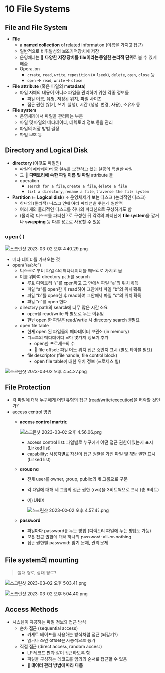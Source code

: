 # 10 File Systems

## File and File System

- **File**
    - a **named collection** of related information (이름을 가지고 접근)
    - 일반적으로 비휘발성의 보조기억장치에 저장
    - 운영체제는 📌 **다양한 저장 장치를 file이라는 동일한 논리적 단위**로 볼 수 있게 해줌
    - Operation
        - `create`, `read`, `write`, `reposition` (= `lseek`), `delete`, `open`, `close` 등
        - `open` → `read`, `write` → `close`
- **File attribute** (혹은 파일의 **metadata**)
    - 파일 자체의 내용이 아니라 파일을 관리하기 위한 각종 정보들
        - 파일 이름, 유형, 저장된 위치, 파일 사이즈
        - 접근 권한 (읽기, 쓰기, 실행), 시간 (생성, 변경, 사용), 소유자 등
- **File system**
    - 운영체제에서 파일을 관리하는 부분
    - 파일 및 파일의 메타데이터, 데렉토리 정보 등을 관리
    - 파일의 저장 방법 결정
    - 파일 보호 등

## Directory and Logical Disk

- **directory** (이것도 파일임)
    - 파일의 메타데이터 중 일부를 보관하고 있는 일종의 특별한 파일
    - 그 📌 **디렉토리에 속한 파일 이름 및 파일** attribute 들
    - operation
        - `search for a file`, `create a file`, `delete a file`
        - `list a directory`, `rename a file`, `traverse the file system`
- **Partition** (= **Logical disk**) ⇒ 운영체제가 보는 디스크 (논리적인 디스크)
    - 하나의 (물리적) 디스크 안에 여러 파티션을 두는게 일반적
    - 여러 개의 물리적인 디스크를 하나의 파티션으로 구성하기도 함
    - (물리적) 디스크를 파티션으로 구성한 뒤 각각의 파티션에 **file system**을 깔거나 **swapping** 등 다른 용도로 사용할 수 있음

## `open()`

![스크린샷 2023-03-02 오후 4.40.29.png](src/%25E1%2584%2589%25E1%2585%25B3%25E1%2584%258F%25E1%2585%25B3%25E1%2584%2585%25E1%2585%25B5%25E1%2586%25AB%25E1%2584%2589%25E1%2585%25A3%25E1%2586%25BA_2023-03-02_%25E1%2584%258B%25E1%2585%25A9%25E1%2584%2592%25E1%2585%25AE_4.40.29.png)

- 메타 데이터를 가져오는 것
- open(”/a/b/c”)
    - 디스크로 부터 파일 c의 메타데이터를 메모리로 가지고 옴
    - 이를 위하여 directory path를 search
        - 루트 디렉토리 “/”를 open하고 그 안에서 파일 “a”의 위치 획득
        - 파일 “a”를 open한 후 read하여 그안에서 파일 “b”의 위치 획득
        - 파일 “b”를 open한 후 read하여 그안에서 파일 “c”의 위치 획득
        - 파일 “c”를 open 한다
    - directory path의 search에 너무 많은 시간 소요
        - open을 read/write 와 별도로 두는 이유임
        - 한번 open 한 파일은 read/wrtie 시 directory search 불필요
    - open file table
        - 현재 open 된 파일들의 메타데이터 보관소 (in memory)
        - 디스크의 메타데이터 보다 몇가지 정보가 추가
            - open한 프로세스의 수
            - 📌 file offset: 파일 어느 위치 접근 중인지 표시 (별도 테이블 필요)
        - file descriptor (file handle, file control block)
            - open file table에 대한 위치 정보 (프로세스 별)

![스크린샷 2023-03-02 오후 4.54.27.png](src/%25E1%2584%2589%25E1%2585%25B3%25E1%2584%258F%25E1%2585%25B3%25E1%2584%2585%25E1%2585%25B5%25E1%2586%25AB%25E1%2584%2589%25E1%2585%25A3%25E1%2586%25BA_2023-03-02_%25E1%2584%258B%25E1%2585%25A9%25E1%2584%2592%25E1%2585%25AE_4.54.27.png)

## File Protection

- 각 파일에 대해 누구에게 어떤 유형의 접근 (read/write/execution)을 허락할 것인가?
- access control 방법
    - **access control martrix**
        
        ![스크린샷 2023-03-02 오후 4.56.06.png](src/%25E1%2584%2589%25E1%2585%25B3%25E1%2584%258F%25E1%2585%25B3%25E1%2584%2585%25E1%2585%25B5%25E1%2586%25AB%25E1%2584%2589%25E1%2585%25A3%25E1%2586%25BA_2023-03-02_%25E1%2584%258B%25E1%2585%25A9%25E1%2584%2592%25E1%2585%25AE_4.56.06.png)
        
        - access control list: 파일별로 누구에게 어떤 접근 권한이 있는지 표시 (Linked list)
        - capability: 사용자별로 자신이 접근 권한을 가진 파일 및 해당 권한 표시 (Linked list)
    - **grouping**
        - 전체 user를 owner, group, public의 세 그룹으로 구분
        - 각 파일에 대해 세 그룹의 접근 권한 (rwx)을 3비트씩으로 표시 (총 9비트)
        - 예) UNIX
            
            ![스크린샷 2023-03-02 오후 4.57.42.png](src/%25E1%2584%2589%25E1%2585%25B3%25E1%2584%258F%25E1%2585%25B3%25E1%2584%2585%25E1%2585%25B5%25E1%2586%25AB%25E1%2584%2589%25E1%2585%25A3%25E1%2586%25BA_2023-03-02_%25E1%2584%258B%25E1%2585%25A9%25E1%2584%2592%25E1%2585%25AE_4.57.42.png)
            
    - **password**
        - 파일마다 password를 두는 방법 (디렉토리 파일에 두는 방법도 가능)
        - 모든 접근 권한에 대해 하나의 password: all-or-nothing
        - 접근 권한별 password: 암기 문제, 관리 문제

## File system의 mounting

> 절대 경로, 상대 경로?
> 

![스크린샷 2023-03-02 오후 5.03.41.png](src/%25E1%2584%2589%25E1%2585%25B3%25E1%2584%258F%25E1%2585%25B3%25E1%2584%2585%25E1%2585%25B5%25E1%2586%25AB%25E1%2584%2589%25E1%2585%25A3%25E1%2586%25BA_2023-03-02_%25E1%2584%258B%25E1%2585%25A9%25E1%2584%2592%25E1%2585%25AE_5.03.41.png)

![스크린샷 2023-03-02 오후 5.04.40.png](src/%25E1%2584%2589%25E1%2585%25B3%25E1%2584%258F%25E1%2585%25B3%25E1%2584%2585%25E1%2585%25B5%25E1%2586%25AB%25E1%2584%2589%25E1%2585%25A3%25E1%2586%25BA_2023-03-02_%25E1%2584%258B%25E1%2585%25A9%25E1%2584%2592%25E1%2585%25AE_5.04.40.png)

## Access Methods

- 시스템이 제공하는 파일 정보의 접근 방식
    - 순차 접근 (sequential access)
        - 카세트 테이프를 사용하는 방식처럼 접근 (되감기?)
        - 읽거나 쓰면 offset은 자동적으로 증가
    - 직접 접근 (direct access, random access)
        - LP 레코드 판과 같이 접근하도록 함
        - 파일을 구성하는 레코드를 임의의 순서로 접근할 수 있음
        - 📌 **데이터 관리 방법에 따라 다름**